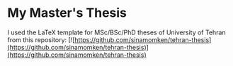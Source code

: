 # My Master's Thesis

I used the LaTeX template for MSc/BSc/PhD theses of University of Tehran from this repository:
[![https://github.com/sinamomken/tehran-thesis](https://github.com/sinamomken/tehran-thesis)](https://github.com/sinamomken/tehran-thesis)
